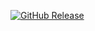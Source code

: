 [![GitHub Release](https://img.shields.io/github/releaseBaghLearn/tterb/PlayMusic.svg?style=flat)]()
